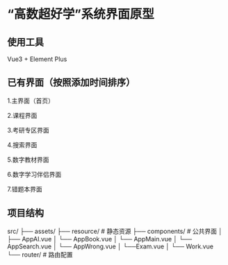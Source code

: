 # “高数超好学”系统界面原型

## 使用工具

Vue3 + Element Plus

## 已有界面（按照添加时间排序）

1.主界面（首页）

2.课程界面

3.考研专区界面

4.搜索界面

5.数字教材界面

6.数字学习伴侣界面

7.错题本界面

## 项目结构
src/
├── assets/
├── resource/            # 静态资源
├── components/        # 公共界面
│   ├── AppAI.vue
│   └── AppBook.vue
│   └── AppMain.vue
│   └── AppSearch.vue
│   └── AppWrong.vue
│   └──Exam.vue
│   └── Work.vue
└── router/            # 路由配置
